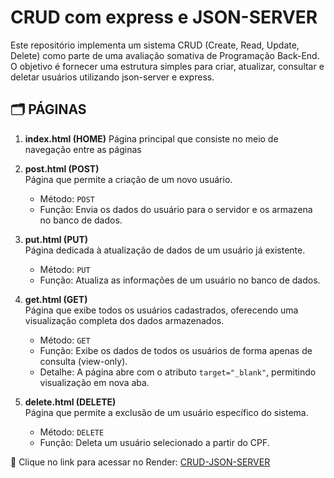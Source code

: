# **CRUD com express e JSON-SERVER**

Este repositório implementa um sistema CRUD (Create, Read, Update, Delete) como parte de uma avaliação somativa de Programação Back-End. O objetivo é fornecer uma estrutura simples para criar, atualizar, consultar e deletar usuários utilizando json-server e express. 

## 🗂 **PÁGINAS**

1. **index.html (HOME)**
   Página principal que consiste no meio de navegação entre as páginas 
2. **post.html (POST)**  
   Página que permite a criação de um novo usuário.  
   - Método: `POST`  
   - Função: Envia os dados do usuário para o servidor e os armazena no banco de dados.

3. **put.html (PUT)**  
   Página dedicada à atualização de dados de um usuário já existente.  
   - Método: `PUT`  
   - Função: Atualiza as informações de um usuário no banco de dados.

4. **get.html (GET)**  
   Página que exibe todos os usuários cadastrados, oferecendo uma visualização completa dos dados armazenados.  
   - Método: `GET`  
   - Função: Exibe os dados de todos os usuários de forma apenas de consulta (view-only).  
   - Detalhe: A página abre com o atributo `target="_blank"`, permitindo visualização em nova aba.

5. **delete.html (DELETE)**  
   Página que permite a exclusão de um usuário específico do sistema.  
   - Método: `DELETE`  
   - Função: Deleta um usuário selecionado a partir do CPF.

🔗 Clique no link para acessar no Render: [CRUD-JSON-SERVER](https://crud-json-server-e-render.onrender.com)
